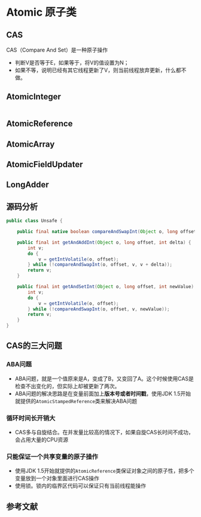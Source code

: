 # Atomic 原子类

## CAS

CAS（Compare And Set）是一种原子操作
- 判断V是否等于E，如果等于，将V的值设置为N；
- 如果不等，说明已经有其它线程更新了V，则当前线程放弃更新，什么都不做。

## AtomicInteger
``` java

```

## AtomicReference

## AtomicArray

## AtomicFieldUpdater

## LongAdder


## 源码分析
``` java
public class Unsafe {

    public final native boolean compareAndSwapInt(Object o, long offset, int expected, int x);

    public final int getAndAddInt(Object o, long offset, int delta) {
        int v;
        do {
            v = getIntVolatile(o, offset);
        } while (!compareAndSwapInt(o, offset, v, v + delta));
        return v;
    }

    public final int getAndSetInt(Object o, long offset, int newValue) {
        int v;
        do {
            v = getIntVolatile(o, offset);
        } while (!compareAndSwapInt(o, offset, v, newValue));
        return v;
    }
}
```
## CAS的三大问题

### ABA问题

- ABA问题，就是一个值原来是A，变成了B，又变回了A。这个时候使用CAS是检查不出变化的，但实际上却被更新了两次。
- ABA问题的解决思路是在变量前面加上**版本号或者时间戳**，使用JDK 1.5开始就提供的`AtomicStampedReference`类来解决ABA问题

### 循环时间长开销大

- CAS多与自旋结合。在并发量比较高的情况下，如果自旋CAS长时间不成功，会占用大量的CPU资源

### 只能保证一个共享变量的原子操作

- 使用JDK 1.5开始就提供的`AtomicReference`类保证对象之间的原子性，把多个变量放到一个对象里面进行CAS操作
- 使用锁。锁内的临界区代码可以保证只有当前线程能操作


## 参考文献